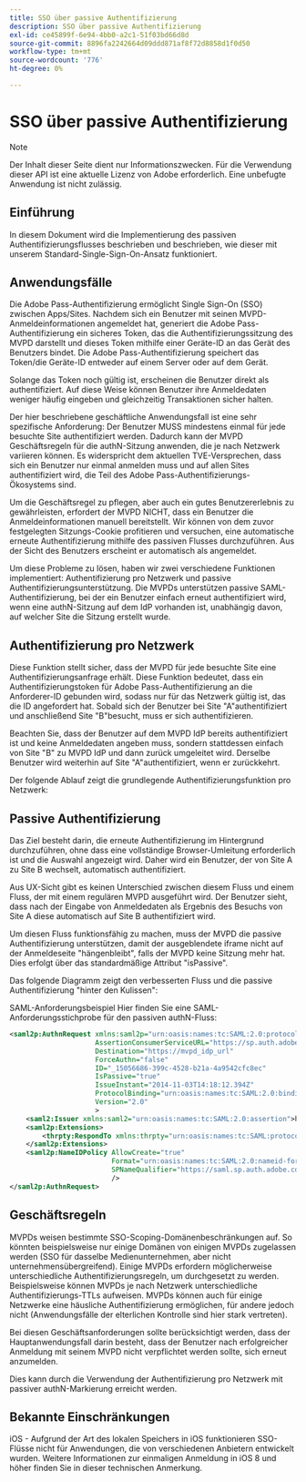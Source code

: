 ```yaml
---
title: SSO über passive Authentifizierung
description: SSO über passive Authentifizierung
exl-id: ce45899f-6e94-4bb0-a2c1-51f03bd66d8d
source-git-commit: 8896fa2242664d09ddd871af8f72d8858d1f0d50
workflow-type: tm+mt
source-wordcount: '776'
ht-degree: 0%

---
```


# SSO über passive Authentifizierung

>[!NOTE]
>
>Der Inhalt dieser Seite dient nur Informationszwecken. Für die Verwendung dieser API ist eine aktuelle Lizenz von Adobe erforderlich. Eine unbefugte Anwendung ist nicht zulässig.


## Einführung

In diesem Dokument wird die Implementierung des passiven Authentifizierungsflusses beschrieben und beschrieben, wie dieser mit unserem Standard-Single-Sign-On-Ansatz funktioniert.

## Anwendungsfälle

Die Adobe Pass-Authentifizierung ermöglicht Single Sign-On (SSO) zwischen Apps/Sites. Nachdem sich ein Benutzer mit seinen MVPD-Anmeldeinformationen angemeldet hat, generiert die Adobe Pass-Authentifizierung ein sicheres Token, das die Authentifizierungssitzung des MVPD darstellt und dieses Token mithilfe einer Geräte-ID an das Gerät des Benutzers bindet. Die Adobe Pass-Authentifizierung speichert das Token/die Geräte-ID entweder auf einem Server oder auf dem Gerät.

Solange das Token noch gültig ist, erscheinen die Benutzer direkt als authentifiziert. Auf diese Weise können Benutzer ihre Anmeldedaten weniger häufig eingeben und gleichzeitig Transaktionen sicher halten.



Der hier beschriebene geschäftliche Anwendungsfall ist eine sehr spezifische Anforderung: Der Benutzer MUSS mindestens einmal für jede besuchte Site authentifiziert werden. Dadurch kann der MVPD Geschäftsregeln für die authN-Sitzung anwenden, die je nach Netzwerk variieren können. Es widerspricht dem aktuellen TVE-Versprechen, dass sich ein Benutzer nur einmal anmelden muss und auf allen Sites authentifiziert wird, die Teil des Adobe Pass-Authentifizierungs-Ökosystems sind.



Um die Geschäftsregel zu pflegen, aber auch ein gutes Benutzererlebnis zu gewährleisten, erfordert der MVPD NICHT, dass ein Benutzer die Anmeldeinformationen manuell bereitstellt. Wir können von dem zuvor festgelegten Sitzungs-Cookie profitieren und versuchen, eine automatische erneute Authentifizierung mithilfe des passiven Flusses durchzuführen. Aus der Sicht des Benutzers erscheint er automatisch als angemeldet.



Um diese Probleme zu lösen, haben wir zwei verschiedene Funktionen implementiert: Authentifizierung pro Netzwerk und passive Authentifizierungsunterstützung. Die MVPDs unterstützen passive SAML-Authentifizierung, bei der ein Benutzer einfach erneut authentifiziert wird, wenn eine authN-Sitzung auf dem IdP vorhanden ist, unabhängig davon, auf welcher Site die Sitzung erstellt wurde.



## Authentifizierung pro Netzwerk

Diese Funktion stellt sicher, dass der MVPD für jede besuchte Site eine Authentifizierungsanfrage erhält. Diese Funktion bedeutet, dass ein Authentifizierungstoken für Adobe Pass-Authentifizierung an die Anforderer-ID gebunden wird, sodass nur für das Netzwerk gültig ist, das die ID angefordert hat. Sobald sich der Benutzer bei Site &quot;A&quot;authentifiziert und anschließend Site &quot;B&quot;besucht, muss er sich authentifizieren.



Beachten Sie, dass der Benutzer auf dem MVPD IdP bereits authentifiziert ist und keine Anmeldedaten angeben muss, sondern stattdessen einfach von Site &quot;B&quot; zu MVPD IdP und dann zurück umgeleitet wird. Derselbe Benutzer wird weiterhin auf Site &quot;A&quot;authentifiziert, wenn er zurückkehrt.



Der folgende Ablauf zeigt die grundlegende Authentifizierungsfunktion pro Netzwerk:





## Passive Authentifizierung

Das Ziel besteht darin, die erneute Authentifizierung im Hintergrund durchzuführen, ohne dass eine vollständige Browser-Umleitung erforderlich ist und die Auswahl angezeigt wird. Daher wird ein Benutzer, der von Site A zu Site B wechselt, automatisch authentifiziert.



Aus UX-Sicht gibt es keinen Unterschied zwischen diesem Fluss und einem Fluss, der mit einem regulären MVPD ausgeführt wird. Der Benutzer sieht, dass nach der Eingabe von Anmeldedaten als Ergebnis des Besuchs von Site A diese automatisch auf Site B authentifiziert wird.



Um diesen Fluss funktionsfähig zu machen, muss der MVPD die passive Authentifizierung unterstützen, damit der ausgeblendete iframe nicht auf der Anmeldeseite &quot;hängenbleibt&quot;, falls der MVPD keine Sitzung mehr hat. Dies erfolgt über das standardmäßige Attribut &quot;isPassive&quot;.



Das folgende Diagramm zeigt den verbesserten Fluss und die passive Authentifizierung &quot;hinter den Kulissen&quot;:





SAML-Anforderungsbeispiel Hier finden Sie eine SAML-Anforderungsstichprobe für den passiven authN-Fluss:


```xml
<saml2p:AuthnRequest xmlns:saml2p="urn:oasis:names:tc:SAML:2.0:protocol"
                     AssertionConsumerServiceURL="https://sp.auth.adobe.com/sp/saml/SAMLAssertionConsumer"
                     Destination="https://mvpd_idp_url"
                     ForceAuthn="false"
                     ID="_15056686-399c-4528-b21a-4a9542cfc8ec"
                     IsPassive="true"
                     IssueInstant="2014-11-03T14:18:12.394Z"
                     ProtocolBinding="urn:oasis:names:tc:SAML:2.0:bindings:HTTP-POST"
                     Version="2.0"
                     >
    <saml2:Issuer xmlns:saml2="urn:oasis:names:tc:SAML:2.0:assertion">https://saml.sp.auth.adobe.com </saml2:Issuer>
    <saml2p:Extensions>
        <thrpty:RespondTo xmlns:thrpty="urn:oasis:names:tc:SAML:protocol:ext:third-party">https://saml.sp.auth.adobe.com</thrpty:RespondTo>
    </saml2p:Extensions>
    <saml2p:NameIDPolicy AllowCreate="true"
                         Format="urn:oasis:names:tc:SAML:2.0:nameid-format:transient"
                         SPNameQualifier="https://saml.sp.auth.adobe.com"
                         />
</saml2p:AuthnRequest>
```

## Geschäftsregeln

MVPDs weisen bestimmte SSO-Scoping-Domänenbeschränkungen auf. So könnten beispielsweise nur einige Domänen von einigen MVPDs zugelassen werden (SSO für dasselbe Medienunternehmen, aber nicht unternehmensübergreifend).
Einige MVPDs erfordern möglicherweise unterschiedliche Authentifizierungsregeln, um durchgesetzt zu werden. Beispielsweise können MVPDs je nach Netzwerk unterschiedliche Authentifizierungs-TTLs aufweisen. MVPDs können auch für einige Netzwerke eine häusliche Authentifizierung ermöglichen, für andere jedoch nicht (Anwendungsfälle der elterlichen Kontrolle sind hier stark vertreten).


Bei diesen Geschäftsanforderungen sollte berücksichtigt werden, dass der Hauptanwendungsfall darin besteht, dass der Benutzer nach erfolgreicher Anmeldung mit seinem MVPD nicht verpflichtet werden sollte, sich erneut anzumelden.

Dies kann durch die Verwendung der Authentifizierung pro Netzwerk mit passiver authN-Markierung erreicht werden.



## Bekannte Einschränkungen

iOS - Aufgrund der Art des lokalen Speichers in iOS funktionieren SSO-Flüsse nicht für Anwendungen, die von verschiedenen Anbietern entwickelt wurden. Weitere Informationen zur einmaligen Anmeldung in iOS 8 und höher finden Sie in dieser technischen Anmerkung.


<!--
>[!RELATEDINFORMATION]
>* Single Sign-On on iOS
>* SSO on iOS when using the Adobe Pass Authentication Access Enabler
-->
